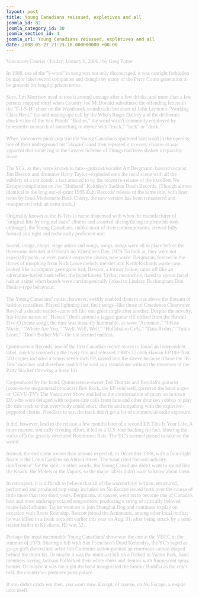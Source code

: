 ```yaml
---
layout: post
title: Young Canadians reissued, expletives and all
joomla_id: 82
joomla_category_id: 30
joomla_section_id: 4
joomla_url: Young Canadians reissued, expletives and all
date: 2008-05-27 21:23:18.000000000 +00:00
---
```

<span style="color: #c0c0c0"><span style="font-family: 'book antiqua', palatino">Vancouver Courier / Friday, January 6, 2006 / by Greg Potter<br /><br />In 1980, use of the &quot;f-word&quot; in song was not only discouraged, it was outright forbidden by major label record companies and thought by many of the Perry Como generation to be grounds for lengthy prison terms.<br /><br />Sure, Jim Morrison used to toss it around onstage after a few drinks, and more than a few parents snapped vinyl when Country Joe McDonald substituted the offending letters in the &quot;F-I-S-H&quot; cheer on the Woodstock soundtrack; but short of John Lennon's &quot;Working Class Hero,&quot; the odd mating-ape call by the Who's Roger Daltrey and the deliberate shock value of the Sex Pistols' &quot;Bodies,&quot; the word wasn't commonly employed by tunesmiths in search of something to rhyme with &quot;truck,&quot; &quot;luck&quot; or &quot;duck.&quot;<br /><br />When Vancouver punk-pop trio the Young Canadians sputtered said word in the opening line of their underground hit &quot;Hawaii&quot;--and then repeated it in every chorus--it was apparent that some cog in the Greater Scheme of Things had been shaken irreparably loose.<br /><br />The YCs, as they were known to fans--guitarist/vocalist Art Bergmann, bassist/vocalist Jim Bescott and drummer Barry Taylor--exploded onto the local scene with all the subtlety of a car bomb, a fact attested to by the recent re-release of the excellent No Escape compilation on Joe &quot;Shithead&quot; Keithley's Sudden Death Records. (Though almost identical to the long out-of-print 1995 Zulu Records' release of the same title, with liner notes by head-Modernette Buck Cherry, the new version has been remastered and resequenced with an extra track.)<br /><br />Originally known as the K-Tels (a name dispensed with when the manufacturer of &quot;original hits by original stars&quot; albums and assorted slicing/dicing implements took umbrage), the Young Canadians, unlike most of their contemporaries, arrived fully formed as a tight and technically proficient unit.<br /><br />Sound, image, chops, stage antics and songs, songs, songs were all in place before the threesome debuted at O'Hara's on Valentine's Day, 1979. To look at, they were not especially punk, or even punk's corporate cousin, new wave: Bergmann, forever in the throes of morphing from Nick Lowe melody meister into Keith Richards waste case, looked like a computer geek gone bad; Bescott, a former folkie, came off like an adrenaline-fueled bank teller; the hyperkinetic Taylor, meanwhile, dared to sprout facial hair at a time when beards were carcinogenically linked to Lindsay Buckingham/Don Henley-type behaviour.<br /><br />The Young Canadians' music, however, swiftly enabled them to rise above the flotsam of fashion casualties. Played lightning fast, their songs--like those of Creedence Clearwater Revival a decade earlier--came off like one great single after another. Despite the novelty, frat-house nature of &quot;Hawaii&quot; (built around a jagged guitar riff nicked from the Hawaii Five-O theme song), the tune was instantly hummable, as were &quot;Automan,&quot; &quot;I Hate Music,&quot; &quot;Where Are You,&quot; &quot;Well, Well, Well,&quot; &quot;Hullabaloo Girls,&quot; &quot;Data Redux,&quot; &quot;Just a Loser,&quot; &quot;Don't Bother Me&quot;--the list seemed endless.<br /><br />Quintessence Records, one of the first Canadian record stores to found an independent label, quickly scooped up the lively trio and released 1980's 12-inch Hawaii EP (the first 500 copies included a bonus seven-inch EP, tossed into the sleeve because it bore the &quot;K-Tels&quot; moniker and therefore couldn't be sold as a standalone without the inventors of the Patty Stacker throwing a hissy fit).<br /><br />Co-produced by the band, Quintessence-owner Ted Thomas and Payola$'s guitarist (soon-to-be mega-metal producer) Bob Rock, the EP sold well, garnered the band a spot on CKVU-TV's The Vancouver Show and led to the consternation of many an in-town DJ, who were deluged with request-line calls from fans and other drunken yobbos to play the title track so that everybody could snort, chortle and singalong with the expletive-peppered chorus. Needless to say, the track didn't get a lot of commercial-radio exposure.<br /><br />It did, however, lead to the release a few months later of a second EP, This Is Your Life. A more mature, sonically riveting effort, it led to a U.S. tour backing (in fact, blowing the socks off) the grossly overrated Boomtown Rats. The YC's seemed poised to take on the world.<br /><br />Instead, the end came sooner than anyone expected, in December 1980, with a four-night finale at the Lotus Gardens on Abbott Street. The band cited &quot;record-industry indifference&quot; for the split; in other words, the Young Canadians didn't want to sound like the Knack, the Motels or the Vapors, so the major labels didn't want to know about them.<br /><br />In retrospect, it is difficult to believe that all of the wonderfully written, structured, performed and produced pop songs included on No Escape issued forth over the course of little more than two short years. Bergmann, of course, went on to become one of Canada's best and most underappreciated songwriters, producing a string of critically beloved major-label albums. Taylor went on to join Shanghai Dog and continues to play on occasion with Roots Roundup. Bescott joined the Actionauts, among other local outfits; he was killed in a freak accident earlier this year on Aug. 31, after being struck by a semi-tractor trailer in Kitsilano. He was 52.<br /><br />Perhaps the most memorable Young Canadians' show was the one at the VECC in the summer of 1979. Sharing a bill with San Francisco's Dead Kennedys, the YC's raged as go-go girls danced and artist Jim Cummins action-painted an enormous canvas draped behind the drum kit. Or maybe it was the multi-act bill on a flatbed in Vanier Park, band members having Jackson Pollocked their white shirts and denims with fluorescent spray bombs. Or maybe it was the night the band inaugurated the Smilin' Buddha as the city's hell, the country's-- premiere punk palace.<br /><br />If you didn't catch 'em then, you won't now. Except, of course, on No Escape, a respite unto itself.<br /></span></span>
